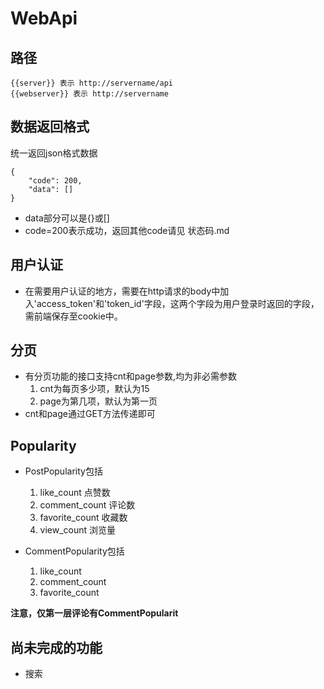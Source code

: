 # WebApi

## 路径
    
    {{server}} 表示 http://servername/api
    {{webserver}} 表示 http://servername

## 数据返回格式

统一返回json格式数据
```
{
    "code": 200,
    "data": []
}
```
* data部分可以是{}或[]
* code=200表示成功，返回其他code请见 状态码.md

## 用户认证
* 在需要用户认证的地方，需要在http请求的body中加入'access_token'和'token_id'字段，这两个字段为用户登录时返回的字段，需前端保存至cookie中。  

## 分页
* 有分页功能的接口支持cnt和page参数,均为非必需参数
    1. cnt为每页多少项，默认为15
    2. page为第几项，默认为第一页
* cnt和page通过GET方法传递即可
    
## Popularity
* PostPopularity包括  
    1. like_count 点赞数
    2. comment_count   评论数
    3. favorite_count  收藏数
    4. view_count  浏览量 

* CommentPopularity包括
    1. like_count
    2. comment_count
    3. favorite_count
    
**注意，仅第一层评论有CommentPopularit**

## 尚未完成的功能
* 搜索